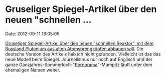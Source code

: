 Gruseliger Spiegel-Artikel über den neuen \"schnellen \...
==========================================================

Date: 2012-09-11 18:05:05

[Gruseliger Spiegel-Artikel über den neuen \"schnellen Reaktor\", mit
dem Russland Plutonium aus alten Atomsprengköpfen abbauen
will](http://www.spiegel.de/international/world/energy-from-the-bomb-russia-to-produce-electricity-with-former-nukes-a-854318-druck.html).
Die deutsche Version des Artikels hab ich nicht gefunden. Vielleicht ist
das das neue Modell beim Spiegel. Journalismus nur noch auf Englisch und
der ganze
Ganzjahres-Sommerloch-\"[Pornorama](http://spiegelkritik.de/2006/12/06/inside-spiegel-online/)\"-Mumpitz
läuft unter dem ehemaligen Namen weiter.
